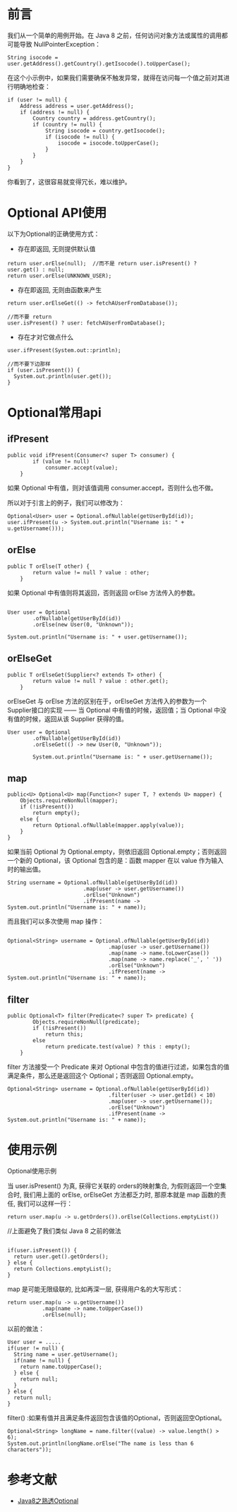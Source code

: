 # 前言


我们从一个简单的用例开始。在 Java 8 之前，任何访问对象方法或属性的调用都可能导致 NullPointerException：

```
String isocode = user.getAddress().getCountry().getIsocode().toUpperCase();
```

在这个小示例中，如果我们需要确保不触发异常，就得在访问每一个值之前对其进行明确地检查：

```
if (user != null) {
    Address address = user.getAddress();
    if (address != null) {
        Country country = address.getCountry();
        if (country != null) {
            String isocode = country.getIsocode();
            if (isocode != null) {
                isocode = isocode.toUpperCase();
            }
        }
    }
}

```
你看到了，这很容易就变得冗长，难以维护。


# Optional API使用

以下为Optional<T>的正确使用方式：

- 存在即返回, 无则提供默认值

```
return user.orElse(null);  //而不是 return user.isPresent() ? user.get() : null;
return user.orElse(UNKNOWN_USER);
```


- 存在即返回, 无则由函数来产生

```
return user.orElseGet(() -> fetchAUserFromDatabase()); 

//而不要 return 
user.isPresent() ? user: fetchAUserFromDatabase();

```


- 存在才对它做点什么

```
user.ifPresent(System.out::println);
 
//而不要下边那样
if (user.isPresent()) {
  System.out.println(user.get());
}
```

# Optional常用api

## ifPresent

```
public void ifPresent(Consumer<? super T> consumer) {
        if (value != null)
            consumer.accept(value);
    }
```
如果 Optional 中有值，则对该值调用 consumer.accept，否则什么也不做。

所以对于引言上的例子，我们可以修改为：

```
Optional<User> user = Optional.ofNullable(getUserById(id));
user.ifPresent(u -> System.out.println("Username is: " + u.getUsername()));
```

## orElse
    
```
public T orElse(T other) {
        return value != null ? value : other;
    }
```
如果 Optional 中有值则将其返回，否则返回 orElse 方法传入的参数。

```

User user = Optional
        .ofNullable(getUserById(id))
        .orElse(new User(0, "Unknown"));
        
System.out.println("Username is: " + user.getUsername());
```

## orElseGet

```
public T orElseGet(Supplier<? extends T> other) {
        return value != null ? value : other.get();
    }
```
orElseGet 与 orElse 方法的区别在于，orElseGet 方法传入的参数为一个 Supplier接口的实现 —— 当 Optional 中有值的时候，返回值；当 Optional 中没有值的时候，返回从该 Supplier 获得的值。

```
User user = Optional
        .ofNullable(getUserById(id))
        .orElseGet(() -> new User(0, "Unknown"));
        
        System.out.println("Username is: " + user.getUsername());
```

## map
    
```
public<U> Optional<U> map(Function<? super T, ? extends U> mapper) {
    Objects.requireNonNull(mapper);
    if (!isPresent())
        return empty();
    else {
        return Optional.ofNullable(mapper.apply(value));
    }
}
```
    
如果当前 Optional 为 Optional.empty，则依旧返回 Optional.empty；否则返回一个新的 Optional，该 Optional 包含的是：函数 mapper 在以 value 作为输入时的输出值。
    

```
String username = Optional.ofNullable(getUserById(id))
                        .map(user -> user.getUsername())
                        .orElse("Unknown")
                        .ifPresent(name -> System.out.println("Username is: " + name));
```
而且我们可以多次使用 map 操作：

```

Optional<String> username = Optional.ofNullable(getUserById(id))
                                .map(user -> user.getUsername())
                                .map(name -> name.toLowerCase())
                                .map(name -> name.replace('_', ' '))
                                .orElse("Unknown")
                                .ifPresent(name -> System.out.println("Username is: " + name));
```


## filter
    
```
public Optional<T> filter(Predicate<? super T> predicate) {
        Objects.requireNonNull(predicate);
        if (!isPresent())
            return this;
        else
            return predicate.test(value) ? this : empty();
    }
```
    
filter 方法接受一个 Predicate 来对 Optional 中包含的值进行过滤，如果包含的值满足条件，那么还是返回这个 Optional；否则返回 Optional.empty。

```
Optional<String> username = Optional.ofNullable(getUserById(id))
                                .filter(user -> user.getId() < 10)
                                .map(user -> user.getUsername());
                                .orElse("Unknown")
                                .ifPresent(name -> System.out.println("Username is: " + name));
```

# 使用示例

Optional使用示例

当 user.isPresent() 为真, 获得它关联的 orders的映射集合, 为假则返回一个空集合时, 我们用上面的 orElse, orElseGet 方法都乏力时, 那原本就是 map 函数的责任, 我们可以这样一行：

```
return user.map(u -> u.getOrders()).orElse(Collections.emptyList())
```
 
//上面避免了我们类似 Java 8 之前的做法

```

if(user.isPresent()) {
  return user.get().getOrders();
} else {
  return Collections.emptyList();
}

```

map 是可能无限级联的, 比如再深一层, 获得用户名的大写形式：

```
return user.map(u -> u.getUsername())
           .map(name -> name.toUpperCase())
           .orElse(null);
```

以前的做法：

```
User user = .....
if(user != null) {
  String name = user.getUsername();
  if(name != null) {
    return name.toUpperCase();
  } else {
    return null;
  }
} else {
  return null;
}
```
filter() :如果有值并且满足条件返回包含该值的Optional，否则返回空Optional。

```
Optional<String> longName = name.filter((value) -> value.length() > 6);  
System.out.println(longName.orElse("The name is less than 6 characters")); 
```



# 参考文献
- [Java8之熟透Optional](https://juejin.im/post/5d834da15188250150110e82)
